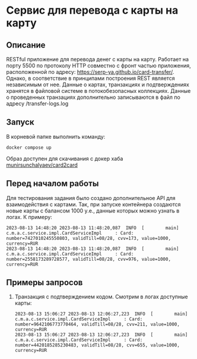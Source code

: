 # Сервис для перевода с карты на карту
## Описание
RESTful приложение для перевода денег с карты на карту. Работает на порту 5500 по протоколу HTTP совместно с фронт частью приложения, расположенной по 
адресу: https://serp-ya.github.io/card-transfer/. Однако, в соответствие в принципами построения REST является независимым от нее. 
  Данные о картах, транзакциях и подтверждениях хранятся в файловой системе в потокобезопасных коллекциях. Данные о проведенных транзациях дополнительно записываются в файл по адресу 
/transfer-logs.log
## Запуск
В корневой папке выполнить команду:
```
docker compose up
```
Образ доступен для скачивания с докер хаба [munirsunchalyaev/card2card](https://hub.docker.com/r/munirsunchalyaev/card2card)
## Перед началом работы
Для тестирования задания было создано дополнительное API для взаимодействия с картами. Так, при запуске контейнера создаются новые карты с балансом 
1000 у.е., данные которых можно узнать в логах. К примеру: 
```
2023-08-13 14:48:20 2023-08-13 11:48:20,087  INFO  [        main] c.m.a.c.service.impl.CardServiceImpl     : Card: number=7427010245550803, validTill=08/28, cvv=173, value=1000, currency=RUR 
2023-08-13 14:48:20 2023-08-13 11:48:20,087  INFO  [        main] c.m.a.c.service.impl.CardServiceImpl     : Card: number=2558173289728577, validTill=08/28, cvv=976, value=1000, currency=RUR 
```
## Примеры запросов
1) Транзакция с подтверждением кодом. Смотрим в логах доступные карты:
   ```
   2023-08-13 15:06:27 2023-08-13 12:06:27,223  INFO  [        main] c.m.a.c.service.impl.CardServiceImpl     : Card: number=9642106773770464, validTill=08/28, cvv=211, value=1000, currency=RUR 
   2023-08-13 15:06:27 2023-08-13 12:06:27,223  INFO  [        main] c.m.a.c.service.impl.CardServiceImpl     : Card: number=4420185285230483, validTill=08/28, cvv=655, value=1000, currency=RUR 
   ```
   [](<img width="1440" alt="image" src="https://github.com/MunSunch/Card2Card/assets/61779834/18ab8f0a-fed3-457b-8b72-2e6ae5dc5e99">
)










